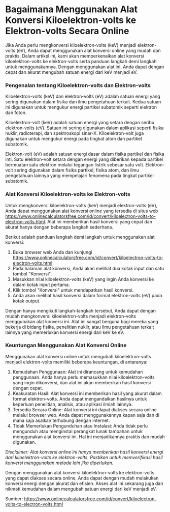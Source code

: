 Bagaimana Menggunakan Alat Konversi Kiloelektron-volts ke Elektron-volts Secara Online
======================================================================================

Jika Anda perlu mengkonversi kiloelektron-volts (keV) menjadi elektron-volts (eV), Anda dapat menggunakan alat konversi online yang mudah dan praktis. Dalam artikel ini, kami akan memperkenalkan alat konversi kiloelektron-volts ke elektron-volts serta panduan langkah demi langkah untuk menggunakannya. Dengan menggunakan alat ini, Anda dapat dengan cepat dan akurat mengubah satuan energi dari keV menjadi eV.

### Pengenalan tentang Kiloelektron-volts dan Elektron-volts

Kiloelektron-volts (keV) dan elektron-volts (eV) adalah satuan energi yang sering digunakan dalam fisika dan ilmu pengetahuan terkait. Kedua satuan ini digunakan untuk mengukur energi partikel subatomik seperti elektron dan foton.

Kiloelektron-volt (keV) adalah satuan energi yang setara dengan seribu elektron-volts (eV). Satuan ini sering digunakan dalam aplikasi seperti fisika nuklir, radioterapi, dan spektroskopi sinar-X. Kiloelektron-volt juga digunakan untuk mengukur energi pada tingkat atom dan partikel subatomik.

Elektron-volt (eV) adalah satuan energi dasar dalam fisika partikel dan fisika inti. Satu elektron-volt setara dengan energi yang diberikan kepada partikel bermuatan satu elektron melalui tegangan listrik sebesar satu volt. Elektron-volt sering digunakan dalam fisika partikel, fisika atom, dan ilmu pengetahuan lainnya yang mempelajari fenomena pada tingkat partikel subatomik.

### Alat Konversi Kiloelektron-volts ke Elektron-volts

Untuk mengkonversi kiloelektron-volts (keV) menjadi elektron-volts (eV), Anda dapat menggunakan alat konversi online yang tersedia di situs web <https://www.onlinecalculatorsfree.com/id/convert/kiloelectron-volts-to-electron-volts.html>. Alat ini memberikan hasil konversi yang cepat dan akurat hanya dengan beberapa langkah sederhana.

Berikut adalah panduan langkah demi langkah untuk menggunakan alat konversi:

1. Buka browser web Anda dan kunjungi <https://www.onlinecalculatorsfree.com/id/convert/kiloelectron-volts-to-electron-volts.html>.
2. Pada halaman alat konversi, Anda akan melihat dua kotak input dan satu tombol "Konversi".
3. Masukkan nilai kiloelektron-volts (keV) yang ingin Anda konversi ke dalam kotak input pertama.
4. Klik tombol "Konversi" untuk mendapatkan hasil konversi.
5. Anda akan melihat hasil konversi dalam format elektron-volts (eV) pada kotak output.

Dengan hanya mengikuti langkah-langkah tersebut, Anda dapat dengan mudah mengkonversi kiloelektron-volts menjadi elektron-volts menggunakan alat konversi ini. Alat ini sangat berguna bagi mereka yang bekerja di bidang fisika, penelitian nuklir, atau ilmu pengetahuan terkait lainnya yang memerlukan konversi energi dari keV ke eV.

### Keuntungan Menggunakan Alat Konversi Online

Menggunakan alat konversi online untuk mengubah kiloelektron-volts menjadi elektron-volts memiliki beberapa keuntungan, di antaranya:

1. Kemudahan Penggunaan: Alat ini dirancang untuk kemudahan penggunaan. Anda hanya perlu memasukkan nilai kiloelektron-volts yang ingin dikonversi, dan alat ini akan memberikan hasil konversi dengan cepat.
2. Keakuratan Hasil: Alat konversi ini memberikan hasil yang akurat dalam format elektron-volts. Anda dapat mengandalkan hasilnya untuk keperluan penelitian, analisis, atau aplikasi ilmiah lainnya.
3. Tersedia Secara Online: Alat konversi ini dapat diakses secara online melalui browser web. Anda dapat menggunakannya kapan saja dan di mana saja asalkan terhubung dengan internet.
4. Tidak Memerlukan Pengunduhan atau Instalasi: Anda tidak perlu mengunduh atau menginstal perangkat lunak tambahan untuk menggunakan alat konversi ini. Hal ini menjadikannya praktis dan mudah digunakan.

*Disclaimer: Alat konversi online ini hanya memberikan hasil konversi energi dari kiloelektron-volts ke elektron-volts. Pastikan untuk memverifikasi hasil konversi menggunakan metode lain jika diperlukan.*

Dengan menggunakan alat konversi kiloelektron-volts ke elektron-volts yang dapat diakses secara online, Anda dapat dengan mudah melakukan konversi energi dengan akurat dan efisien. Akses alat ini sekarang juga dan nikmati kemudahan dalam mengubah satuan energi dari keV menjadi eV.

Sumber: <https://www.onlinecalculatorsfree.com/id/convert/kiloelectron-volts-to-electron-volts.html>